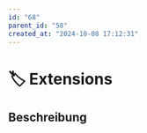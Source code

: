 ```yaml
---
id: "68"
parent_id: "58"
created_at: "2024-10-08 17:12:31"
---
```


# 🏷️ Extensions

## Beschreibung

